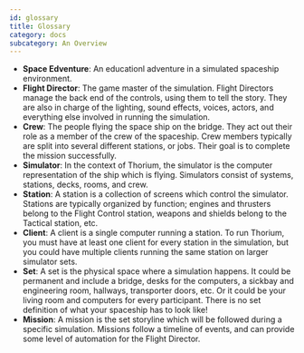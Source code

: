 ```yaml
---
id: glossary
title: Glossary
category: docs
subcategory: An Overview
---
```


- **Space Edventure**: An educationl adventure in a simulated spaceship environment.
- **Flight Director**: The game master of the simulation. Flight Directors manage the back end of the controls, using them to tell the story. They are also in charge of the lighting, sound effects, voices, actors, and everything else involved in running the simulation.
- **Crew**: The people flying the space ship on the bridge. They act out their role as a member of the crew of the spaceship. Crew members typically are split into several different stations, or jobs. Their goal is to complete the mission successfully.
- **Simulator**: In the context of Thorium, the simulator is the computer representation of the ship which is flying. Simulators consist of systems, stations, decks, rooms, and crew.
- **Station**: A station is a collection of screens which control the simulator. Stations are typically organized by function; engines and thrusters belong to the Flight Control station, weapons and shields belong to the Tactical station, etc.
- **Client**: A client is a single computer running a station. To run Thorium, you must have at least one client for every station in the simulation, but you could have multiple clients running the same station on larger simulator sets.
- **Set**: A set is the physical space where a simulation happens. It could be permanent and include a bridge, desks for the computers, a sickbay and engineering room, hallways, transporter doors, etc. Or it could be your living room and computers for every participant. There is no set definition of what your spaceship has to look like!
- **Mission**: A mission is the set storyline which will be followed during a specific simulation. Missions follow a timeline of events, and can provide some level of automation for the Flight Director.

